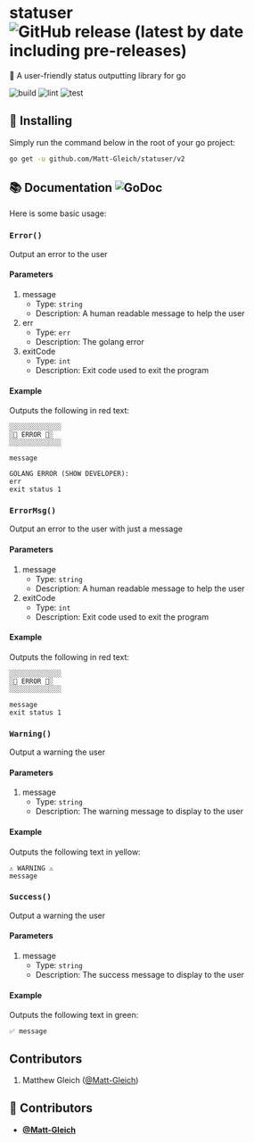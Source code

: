 <!-- DO NOT REMOVE - contributor_list:data:start:["Matt-Gleich"]:end -->

# statuser ![GitHub release (latest by date including pre-releases)](https://img.shields.io/github/v/release/Matt-Gleich/statuser?include_prereleases)

📣 A user-friendly status outputting library for go

![build](https://github.com/Matt-Gleich/statuser/workflows/build/badge.svg)
![lint](https://github.com/Matt-Gleich/statuser/workflows/lint/badge.svg)
![test](https://github.com/Matt-Gleich/statuser/workflows/test/badge.svg)

## 🚀 Installing

Simply run the command below in the root of your go project:

```bash
go get -u github.com/Matt-Gleich/statuser/v2
```

## 📚 Documentation ![GoDoc](https://godoc.org/github.com/Matt-Gleich/statuser/v2?status.svg)

Here is some basic usage:

### `Error()`

Output an error to the user

#### Parameters

1. message
   - Type: `string`
   - Description: A human readable message to help the user
2. err
   - Type: `err`
   - Description: The golang error
3. exitCode
   - Type: `int`
   - Description: Exit code used to exit the program

#### Example

Outputs the following in red text:

```
░░░░░░░░░░░░░
░🚨 ERROR 🚨░
░░░░░░░░░░░░░

message

GOLANG ERROR (SHOW DEVELOPER):
err
exit status 1
```

### `ErrorMsg()`

Output an error to the user with just a message

#### Parameters

1. message
   - Type: `string`
   - Description: A human readable message to help the user
2. exitCode
   - Type: `int`
   - Description: Exit code used to exit the program

#### Example

Outputs the following in red text:

```
░░░░░░░░░░░░░
░🚨 ERROR 🚨░
░░░░░░░░░░░░░

message
exit status 1
```

### `Warning()`

Output a warning the user

#### Parameters

1. message
   - Type: `string`
   - Description: The warning message to display to the user

#### Example

Outputs the following text in yellow:

```
⚠️ WARNING ⚠️
message
```

### `Success()`

Output a warning the user

#### Parameters

1. message
   - Type: `string`
   - Description: The success message to display to the user

#### Example

Outputs the following text in green:

```
✅ message
```

## Contributors

1. Matthew Gleich ([@Matt-Gleich](http://www.github.com/Matt-Gleich))

<!-- DO NOT REMOVE - contributor_list:start -->

## 👥 Contributors

- **[@Matt-Gleich](https://github.com/Matt-Gleich)**

<!-- DO NOT REMOVE - contributor_list:end -->
